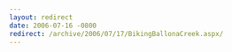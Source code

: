 ```yaml
---
layout: redirect
date: 2006-07-16 -0800
redirect: /archive/2006/07/17/BikingBallonaCreek.aspx/
---
```

